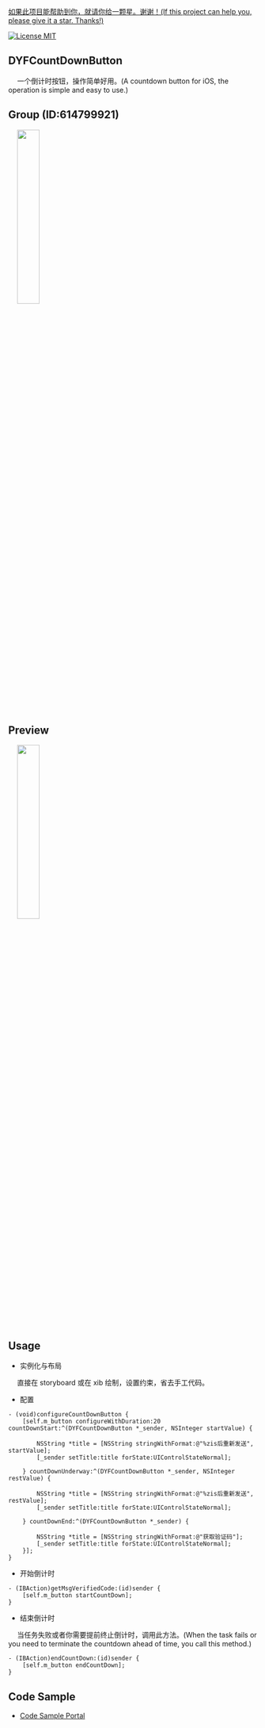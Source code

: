 [如果此项目能帮助到你，就请你给一颗星。谢谢！(If this project can help you, please give it a star. Thanks!)](https://github.com/dgynfi/DYFCountDownButton)

[![License MIT](https://img.shields.io/badge/license-MIT-green.svg?style=flat)](LICENSE)&nbsp;

## DYFCountDownButton

&emsp; 一个倒计时按钮，操作简单好用。(A countdown button for iOS, the operation is simple and easy to use.)

## Group (ID:614799921)

<div align=left>
&emsp; <img src="https://github.com/dgynfi/DYFCountDownButton/raw/master/images/g614799921.jpg" width="30%" />
</div>

## Preview

<div align=left>
&emsp; <img src="https://github.com/dgynfi/DYFCountDownButton/raw/master/images/CountDownButtonPreview.gif" width="30%" />
</div>

## Usage

- 实例化与布局

&emsp; 直接在 storyboard 或在 xib 绘制，设置约束，省去手工代码。

- 配置

```ObjC
- (void)configureCountDownButton {
    [self.m_button configureWithDuration:20 countDownStart:^(DYFCountDownButton *_sender, NSInteger startValue) {

        NSString *title = [NSString stringWithFormat:@"%zis后重新发送", startValue];
        [_sender setTitle:title forState:UIControlStateNormal];

    } countDownUnderway:^(DYFCountDownButton *_sender, NSInteger restValue) {

        NSString *title = [NSString stringWithFormat:@"%zis后重新发送", restValue];
        [_sender setTitle:title forState:UIControlStateNormal];

    } countDownEnd:^(DYFCountDownButton *_sender) {

        NSString *title = [NSString stringWithFormat:@"获取验证码"];
        [_sender setTitle:title forState:UIControlStateNormal];
    }];
}
```

- 开始倒计时

```ObjC
- (IBAction)getMsgVerifiedCode:(id)sender {
    [self.m_button startCountDown];
}
```

- 结束倒计时

&emsp; 当任务失败或者你需要提前终止倒计时，调用此方法。(When the task fails or you need to terminate the countdown ahead of time, you call this method.)

```ObjC
- (IBAction)endCountDown:(id)sender {
    [self.m_button endCountDown];
}
```

## Code Sample

- [Code Sample Portal](https://github.com/dgynfi/DYFCountDownButton/blob/master/Basic%20Files/ViewController.m)
